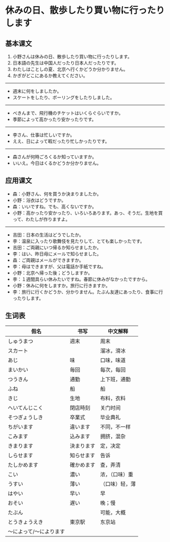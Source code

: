 # 休みの日、散歩したり買い物に行ったりします

## 基本课文

1. 小野さんは休みの日、散歩したり買い物に行ったりします。
2. 日本語の先生は中国人だったり日本人だったりです。
3. わたしはことしの夏、北京へ行くかどうか分かりません。
4. かぎがどこにあるか教えてください。

---

- 週末に何をしましたか。
- スケートをしたり、ボーリングをしたりしました。

---

- べきんまで、飛行機のチケットはいくらぐらいですか。
- 季節によって高かったり安かったりです。

---

- 李さん、仕事は忙しいですか。
- ええ、日によって暇だったり忙しかったりです。

---

- 森さんが何時ごろくるか知っていますか。
- いいえ。今日はくるかどうか分かりません。

## 应用课文

- 森：小野さん、何を買うか決まりましたか。
- 小野：浴衣はどうですか。
- 森：いいですね。でも、高くないですか。
- 小野：高かったり安かったり、いろいろあります。あっ、そうだ。生地を買って、わたしが作りますよ。

---

- 吉田：日本の生活はどうでしたか。
- 李：温泉に入ったり歌舞伎を見たりして、とても楽しかったです。
- 吉田：ご両親にいつ帰るか知らせましたか。
- 李：はい、昨日母にメールで知らせました。
- 森：ご両親はメールができますか。
- 李：母はできますが、父は電話か手紙ですね。
- 小野：北京へ帰った後；どうしますか。
- 李：１週間具らい休みたいですね。春節に休みがなかったですから。
- 小野：休みに何をしますか。旅行に行きますか。
- 李：旅行に行くかどうか、分かりません。たぶん友達にあったり、食事に行ったりします。

## 生词表

| 假名                    | 书写       | 中文解释       |
| ----------------------- | ---------- | -------------- |
| しゅうまつ              | 週末       | 周末           |
| スカート                |            | 溜冰，滑冰     |
| あじ                    | 味         | 口味，味道     |
| まいかい                | 毎回       | 每次，每回     |
| つうきん                | 通勤       | 上下班，通勤   |
| ふね                    | 船         | 船             |
| きじ                    | 生地       | 布料，衣料     |
| へいてんじこく          | 閉店時刻   | 关门时间       |
| そつぎょうしき          | 卒業式     | 毕业典礼       |
| ちがいます              | 違います   | 不同，不一样   |
| こみます                | 込みます   | 拥挤，混杂     |
| きまります              | 決まります | 定，决定       |
| しらせます              | 知らせます | 告诉           |
| たしかめます            | 確かめます | 查，弄清       |
| こい                    | 濃い       | 浓，（口味）重 |
| うすい                  | 薄い       | （口味）轻，薄 |
| はやい                  | 早い       | 早             |
| おそい                  | 遅い       | 晚；慢         |
| たぶん                  |            | 可能，大概     |
| とうきょうえき          | 東京駅     | 东京站         |
| ～によって/～によります |            |                |
